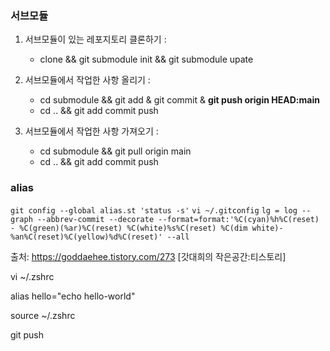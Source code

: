 ### 서브모듈

1. 서브모듈이 있는 레포지토리 클론하기 :

   - clone && git submodule init && git submodule upate

2. 서브모듈에서 작업한 사항 올리기 :

   - cd submodule && git add & git commit & **git push origin HEAD:main**
   - cd .. && git add commit push

3. 서브모듈에서 작업한 사항 가져오기 :

   - cd submodule && git pull origin main
   - cd .. && git add commit push

### alias

`git config --global alias.st 'status -s'`
`vi ~/.gitconfig`
`lg = log --graph --abbrev-commit --decorate --format=format:'%C(cyan)%h%C(reset) - %C(green)(%ar)%C(reset) %C(white)%s%C(reset) %C(dim white)- %an%C(reset)%C(yellow)%d%C(reset)' --all`

출처: https://goddaehee.tistory.com/273 [갓대희의 작은공간:티스토리]

vi ~/.zshrc

alias hello="echo hello-world"

source ~/.zshrc

git push
